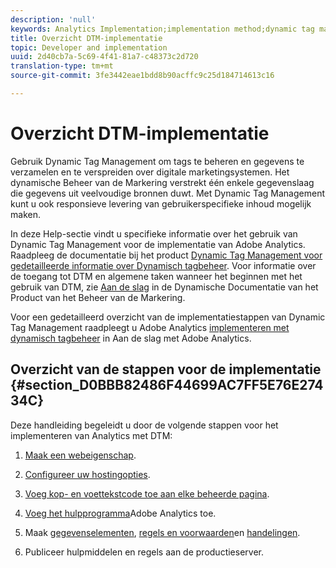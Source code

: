 ```yaml
---
description: 'null'
keywords: Analytics Implementation;implementation method;dynamic tag management;dtm
title: Overzicht DTM-implementatie
topic: Developer and implementation
uuid: 2d40cb7a-5c69-4f41-81a7-c48373c2d720
translation-type: tm+mt
source-git-commit: 3fe3442eae1bdd8b90acffc9c25d184714613c16

---
```



# Overzicht DTM-implementatie

Gebruik Dynamic Tag Management om tags te beheren en gegevens te verzamelen en te verspreiden over digitale marketingsystemen. Het dynamische Beheer van de Markering verstrekt één enkele gegevenslaag die gegevens uit veelvoudige bronnen duwt. Met Dynamic Tag Management kunt u ook responsieve levering van gebruikerspecifieke inhoud mogelijk maken.

In deze Help-sectie vindt u specifieke informatie over het gebruik van Dynamic Tag Management voor de implementatie van Adobe Analytics. Raadpleeg de documentatie bij het product [Dynamic Tag Management voor gedetailleerde informatie over Dynamisch tagbeheer](https://docs.adobe.com/content/help/en/dtm/using/dtm-home.html). Voor informatie over de toegang tot DTM en algemene taken wanneer het beginnen met het gebruik van DTM, zie [Aan de slag](https://docs.adobe.com/content/help/en/dtm/using/getting-started/get-started.html) in de Dynamische Documentatie van het Product van het Beheer van de Markering.

Voor een gedetailleerd overzicht van de implementatiestappen van Dynamic Tag Management raadpleegt u Adobe Analytics [implementeren met dynamisch tagbeheer](https://docs.adobe.com/content/help/en/analytics/implementation/other/dtm/dtm-implementation-overview.html) in Aan de slag met Adobe Analytics.

## Overzicht van de stappen voor de implementatie {#section_D0BBB82486F44699AC7FF5E76E27434C}

Deze handleiding begeleidt u door de volgende stappen voor het implementeren van Analytics met DTM:

1. [Maak een webeigenschap](/help/implement/other/dtm/t-create-web-property.md).
1. [Configureer uw hostingopties](/help/implement/other/dtm/t-configure-hosting.md).
1. [Voeg kop- en voettekstcode toe aan elke beheerde pagina](/help/implement/other/dtm/c-headers-footers/t-header-footer-code.md).
1. [Voeg het hulpprogramma](/help/implement/other/dtm/c-aa-tool/analytics-dtm.md)Adobe Analytics toe.
1. Maak [gegevenselementen](/help/implement/other/dtm/t-data-element.md), [regels en voorwaarden](/help/implement/other/dtm/c-rules/t-rules-create.md)en [handelingen](/help/implement/other/dtm/c-rules/t-rules-actions.md).

1. Publiceer hulpmiddelen en regels aan de productieserver.

